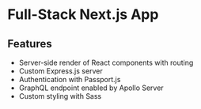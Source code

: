 # Full-Stack Next.js App


## Features

- Server-side render of React components with routing
- Custom Express.js server
- Authentication with Passport.js
- GraphQL endpoint enabled by Apollo Server
- Custom styling with Sass
